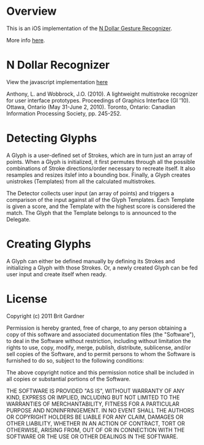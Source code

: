 # Overview

This is an iOS implementation of the [N Dollar Gesture Recognizer](http://depts.washington.edu/aimgroup/proj/dollar/ndollar.html).

More info [here](http://britg.com/2011/05/14/complex-gesture-recognition-in-ios-part-1-the-research/).

# N Dollar Recognizer

View the javascript implementation [here](http://depts.washington.edu/aimgroup/proj/dollar/ndollar.html)

Anthony, L. and Wobbrock, J.O. (2010). A lightweight multistroke recognizer for user interface prototypes. Proceedings of Graphics Interface (GI '10). Ottawa, Ontario (May 31-June 2, 2010). Toronto, Ontario: Canadian Information Processing Society, pp. 245-252.

# Detecting Glyphs

A Glyph is a user-defined set of Strokes, which are in turn just an array of points. When a Glyph is initialized, it first permutes through all the possible combinations of Stroke directions/order necessary to recreate itself. It also resamples and resizes itslef into a bounding box. Finally, a Glyph creates unistrokes (Templates) from all the calculated multistrokes.

The Detector collects user input (an array of points) and triggers a comparison of the input against all of the Glyph Templates. Each Template is given a score, and the Template with the highest score is considered the match. The Glyph that the Template belongs to is announced to the Delegate.

# Creating Glyphs

A Glyph can either be defined manually by defining its Strokes and initializing a Glyph with those Strokes. Or, a newly created Glyph can be fed user input and create itself when ready.

# License

Copyright (c) 2011 Brit Gardner

Permission is hereby granted, free of charge, to any person
obtaining a copy of this software and associated documentation
files (the "Software"), to deal in the Software without
restriction, including without limitation the rights to use,
copy, modify, merge, publish, distribute, sublicense, and/or sell
copies of the Software, and to permit persons to whom the
Software is furnished to do so, subject to the following
conditions:

The above copyright notice and this permission notice shall be
included in all copies or substantial portions of the Software.

THE SOFTWARE IS PROVIDED "AS IS", WITHOUT WARRANTY OF ANY KIND,
EXPRESS OR IMPLIED, INCLUDING BUT NOT LIMITED TO THE WARRANTIES
OF MERCHANTABILITY, FITNESS FOR A PARTICULAR PURPOSE AND
NONINFRINGEMENT. IN NO EVENT SHALL THE AUTHORS OR COPYRIGHT
HOLDERS BE LIABLE FOR ANY CLAIM, DAMAGES OR OTHER LIABILITY,
WHETHER IN AN ACTION OF CONTRACT, TORT OR OTHERWISE, ARISING
FROM, OUT OF OR IN CONNECTION WITH THE SOFTWARE OR THE USE OR
OTHER DEALINGS IN THE SOFTWARE.
